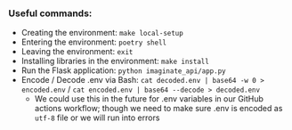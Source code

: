 ### Useful commands:
- Creating the environment: `make local-setup`
- Entering the environment: `poetry shell`
- Leaving the environment: `exit`
- Installing libraries in the environment: `make install`
- Run the Flask application: `python imaginate_api/app.py`
- Encode / Decode .env via Bash: `cat decoded.env | base64 -w 0 > encoded.env` / `cat encoded.env | base64 --decode > decoded.env`
  - We could use this in the future for .env variables in our GitHub actions workflow; though we need to make sure .env is encoded as `utf-8` file or we will run into errors    
